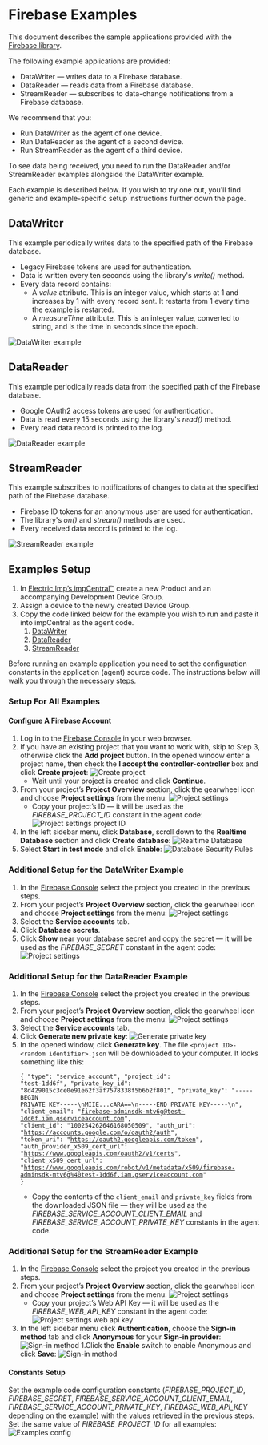 # Firebase Examples #

This document describes the sample applications provided with the [Firebase library](../README.md).

The following example applications are provided:

- DataWriter &mdash; writes data to a Firebase database.
- DataReader &mdash; reads data from a Firebase database.
- StreamReader &mdash; subscribes to data-change notifications from a Firebase database.

We recommend that you:

- Run DataWriter as the agent of one device.
- Run DataReader as the agent of a second device.
- Run StreamReader as the agent of a third device.

To see data being received, you need to run the DataReader and/or StreamReader examples alongside the DataWriter example.

Each example is described below. If you wish to try one out, you'll find generic and example-specific setup instructions further down the page.

## DataWriter ##

This example periodically writes data to the specified path of the Firebase database.

- Legacy Firebase tokens are used for authentication.
- Data is written every ten seconds using the library's *write()* method.
- Every data record contains:
  - A *value* attribute. This is an integer value, which starts at 1 and increases by 1 with every record sent. It restarts from 1 every time the example is restarted.
  - A *measureTime* attribute. This is an integer value, converted to string, and is the time in seconds since the epoch.

![DataWriter example](../png/DataWriter.png)

## DataReader ##

This example periodically reads data from the specified path of the Firebase database.

- Google OAuth2 access tokens are used for authentication.
- Data is read every 15 seconds using the library's *read()* method.
- Every read data record is printed to the log.

![DataReader example](../png/DataReader.png)

## StreamReader ##

This example subscribes to notifications of changes to data at the specified path of the Firebase database.

- Firebase ID tokens for an anonymous user are used for authentication.
- The library's *on()* and *stream()* methods are used.
- Every received data record is printed to the log.

![StreamReader example](../png/StreamReader.png)

## Examples Setup ##

1. In [Electric Imp’s impCentral™](https://impcentral.electricimp.com/login) create a new Product and an accompanying Development Device Group.
1. Assign a device to the newly created Device Group.
1. Copy the code linked below for the example you wish to run and paste it into impCentral as the agent code.
    1. [DataWriter](./DataWriter.agent.nut)
    1. [DataReader](./DataReader.agent.nut)
    1. [StreamReader](./StreamReader.agent.nut)

Before running an example application you need to set the configuration constants in the application (agent) source code. The instructions below will walk you through the necessary steps.

### Setup For All Examples ### 

#### Configure A Firebase Account ###

1. Log in to the [Firebase Console](https://console.firebase.google.com) in your web browser.
1. If you have an existing project that you want to work with, skip to Step 3, otherwise click the **Add project** button.
In the opened window enter a project name, then check the **I accept the controller-controller** box and click **Create project**:
![Create project](../png/CreateProject.png)
    - Wait until your project is created and click **Continue**.
1. From your project’s **Project Overview** section, click the gearwheel icon and choose **Project settings** from the menu:
![Project settings](../png/ProjectSettings.png)
    - Copy your project’s ID &mdash; it will be used as the *FIREBASE_PROJECT_ID* constant in the agent code:<br />
    ![Project settings project ID](../png/ProjectSettingsProjectId.png)
1. In the left sidebar menu, click **Database**, scroll down to the **Realtime Database** section and click **Create database**:
![Realtime Database](../png/RealtimeDatabase.png)
1. Select **Start in test mode** and click **Enable**:
![Database Security Rules](../png/DatabaseSecurityRules.png)

### Additional Setup for the DataWriter Example ###

1. In the [Firebase Console](https://console.firebase.google.com) select the project you created in the previous steps.
1. From your project’s **Project Overview** section, click the gearwheel icon and choose **Project settings** from the menu:
![Project settings](../png/ProjectSettings.png)
1. Select the **Service accounts** tab.
1. Click **Database secrets**.
1. Click **Show** near your database secret and copy the secret &mdash; it will be used as the *FIREBASE_SECRET* constant in the agent code:
![Project settings](../png/DatabaseSecret.png)

### Additional Setup for the DataReader Example ###

1. In the [Firebase Console](https://console.firebase.google.com) select the project you created in the previous steps.
1. From your project’s **Project Overview** section, click the gearwheel icon and choose **Project settings** from the menu:
![Project settings](../png/ProjectSettings.png)
1. Select the **Service accounts** tab.
1. Click **Generate new private key**:
![Generate private key](../png/GeneratePrivateKey.png)
1. In the opened window, click **Generate key**. The file `<project ID>-<random identifier>.json` will be downloaded to your computer.
It looks something like this:<br /><pre><code>{ "type": "service_account",
      "project_id": "test-1dd6f",
      "private_key_id": "8d429015c3ce0e91e62f3af7578338f5b6b2f801",
      "private_key": "-----BEGIN PRIVATE KEY-----\nMIIE...cARA==\n-----END PRIVATE KEY-----\n",
      "client_email": "firebase-adminsdk-mtv6g@test-1dd6f.iam.gserviceaccount.com",
      "client_id": "100254262646168050509",
      "auth_uri": "https://accounts.google.com/o/oauth2/auth",
      "token_uri": "https://oauth2.googleapis.com/token",
      "auth_provider_x509_cert_url": "https://www.googleapis.com/oauth2/v1/certs",
      "client_x509_cert_url": "https://www.googleapis.com/robot/v1/metadata/x509/firebase-adminsdk-mtv6g%40test-1dd6f.iam.gserviceaccount.com" }</code></pre>
    - Copy the contents of the `client_email` and `private_key` fields from the downloaded JSON file &mdash; they will be used as the *FIREBASE_SERVICE_ACCOUNT_CLIENT_EMAIL* and *FIREBASE_SERVICE_ACCOUNT_PRIVATE_KEY* constants in the agent code.

### Additional Setup for the StreamReader Example ###

1. In the [Firebase Console](https://console.firebase.google.com) select the project you created in the previous steps.
1. From your project’s **Project Overview** section, click the gearwheel icon and choose **Project settings** from the menu:
![Project settings](../png/ProjectSettings.png)
    - Copy your project’s Web API Key &mdash; it will be used as the *FIREBASE_WEB_API_KEY* constant in the agent code:
![Project settings web api key](../png/ProjectSettingsWebApiKey.png)
1. In the left sidebar menu click **Authentication**, choose the **Sign-in method** tab and click **Anonymous** for your **Sign-in provider**:
![Sign-in method](../png/SignInMethod.png)
1.Click the **Enable** switch to enable Anonymous and click **Save**:
![Sign-in method](../png/EnableAnonymousProvider.png)

#### Constants Setup ###

Set the example code configuration constants (*FIREBASE_PROJECT_ID*, *FIREBASE_SECRET*, *FIREBASE_SERVICE_ACCOUNT_CLIENT_EMAIL*, *FIREBASE_SERVICE_ACCOUNT_PRIVATE_KEY*, *FIREBASE_WEB_API_KEY* depending on the example) with the values retrieved in the previous steps. Set the same value of *FIREBASE_PROJECT_ID* for all examples:
![Examples config](../png/ExampleConfig.png)
